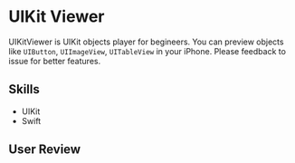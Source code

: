 # UIKit Viewer

UIKitViewer is UIKit objects player for begineers. You can preview objects like `UIButton`, `UIImageView`, `UITableView` in your iPhone. Please feedback to issue for better features.

## Skills

- UIKit
- Swift

## User Review

